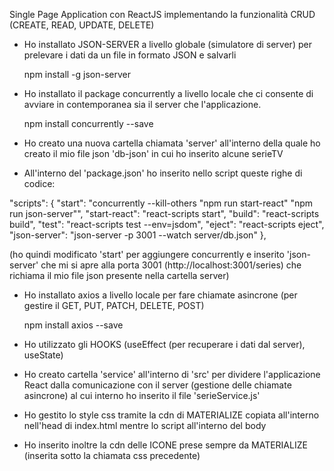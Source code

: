 Single Page Application con ReactJS implementando la funzionalità CRUD (CREATE, READ, UPDATE, DELETE)

- Ho installato JSON-SERVER a livello globale (simulatore di server) per prelevare i dati da un file in formato JSON e salvarli

    npm install -g json-server

- Ho installato il package concurrently a livello locale che ci consente di avviare in contemporanea sia il server che l'applicazione.

    npm install concurrently --save

- Ho creato una nuova cartella chiamata 'server' all'interno della quale ho creato il mio file json 'db-json' in cui ho inserito alcune serieTV

- All'interno del 'package.json' ho inserito nello script queste righe di codice: 

 "scripts": {
    "start": "concurrently --kill-others \"npm run start-react\" \"npm run json-server\"",
    "start-react": "react-scripts start",
    "build": "react-scripts build",
    "test": "react-scripts test --env=jsdom",
    "eject": "react-scripts eject",
    "json-server": "json-server -p 3001 --watch server/db.json"
  },
  
  (ho quindi modificato 'start' per aggiungere concurrently e inserito 'json-server' che mi si apre alla porta 3001 (http://localhost:3001/series) che richiama il mio file json presente nella cartella server)

- Ho installato axios a livello locale per fare chiamate asincrone (per gestire il GET, PUT, PATCH, DELETE, POST)

    npm install axios --save

- Ho utilizzato gli HOOKS (useEffect (per recuperare i dati dal server), useState)

- Ho creato cartella 'service' all'interno di 'src' per dividere l'applicazione React dalla comunicazione con il server (gestione delle chiamate asincrone) al cui interno ho inserito il file 'serieService.js'

- Ho gestito lo style css tramite la cdn di MATERIALIZE copiata all'interno nell'head di index.html mentre lo script all'interno del body
- Ho inserito inoltre la cdn delle ICONE prese sempre da MATERIALIZE (inserita sotto la chiamata css precedente)